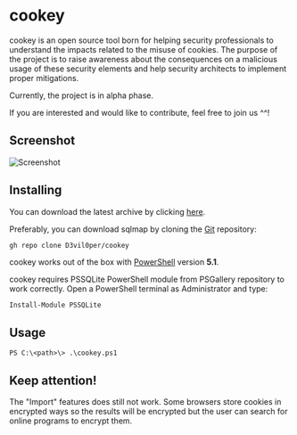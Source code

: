 # cookey
 cookey is an open source tool born for helping security professionals to understand the impacts related to the misuse of cookies. The purpose of the project is to raise awareness about the consequences on a malicious usage of these security elements and help security architects to implement proper mitigations.

 Currently, the project is in alpha phase.

 If you are interested and would like to contribute, feel free to join us ^^!

Screenshot
--
![Screenshot](https://github.com/D3vil0per/cookey/blob/main/images/screenshot.png)

Installing
--
You can download the latest archive by clicking [here](https://github.com/D3vil0per/cookey/archive/refs/heads/main.zip).

Preferably, you can download sqlmap by cloning the [Git](https://github.com/sqlmapproject/sqlmap) repository:

    gh repo clone D3vil0per/cookey

cookey works out of the box with [PowerShell](https://docs.microsoft.com/en-us/powershell/) version **5.1**.

cookey requires PSSQLite PowerShell module from PSGallery repository to work correctly.
Open a PowerShell terminal as Administrator and type:

```powershell
Install-Module PSSQLite
```
Usage
----
    PS C:\<path>\> .\cookey.ps1

Keep attention!
----
The "Import" features does still not work. Some browsers store cookies in encrypted ways so the results will be encrypted but the user can search for online programs to encrypt them.